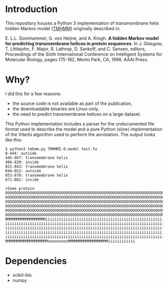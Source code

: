 # Introduction

This repository houses a Python 3 implementation of transmembrane helix hidden Markov model ([TMHMM](http://www.cbs.dtu.dk/services/TMHMM/)) originally described in:

E\. L.L. Sonnhammer, G. von Heijne, and A. Krogh. **A hidden Markov model for predicting transmembrane helices in protein sequences**. In J. Glasgow, T. Littlejohn, F. Major, R. Lathrop, D. Sankoff, and C. Sensen, editors, Proceedings of the Sixth International Conference on Intelligent Systems for Molecular Biology, pages 175-182, Menlo Park, CA, 1998. AAAI Press.

# Why?

I did this for a few reasons:

- the source code is not available as part of the publication,
- the downloadable binaries are Linux-only,
- the need to predict transmembrane helices on a large dataset.

This Python implementation includes a parser for the undocumented file format
used to describe the model and a pure Python (slow) implementation of the Viterbi algorithm used to perform the annotation. The output looks like this:

    $ python3 tmhmm.py TMHMM2.0.model test.fa
    0-444: outside
    445-467: transmembrane helix
    468-820: inside
    821-843: transmembrane helix
    844-852: outside
    853-870: transmembrane helix
    871-882: inside

    >Some protein
    OOOOOOOOOOOOOOOOOOOOOOOOOOOOOOOOOOOOOOOOOOOOOOOOOOOOOOOOOOOOOOOOOOOOOOOOOOO
    OOOOOOOOOOOOOOOOOOOOOOOOOOOOOOOOOOOOOOOOOOOOOOOOOOOOOOOOOOOOOOOOOOOOOOOOOOO
    OOOOOOOOOOOOOOOOOOOOOOOOOOOOOOOOOOOOOOOOOOOOOOOOOOOOOOOOOOOOOOOOOOOOOOOOOOO
    OOOOOOOOOOOOOOOOOOOOOOOOOOOOOOOOOOOOOOOOOOOOOOOOOOOOOOOOOOOOOOOOOOOOOOOOOOO
    OOOOOOOOOOOOOOOOOOOOOOOOOOOOOOOOOOOOOOOOOOOOOOOOOOOOOOOOOOOOOOOOOOOOOOOOOOO
    OOOOOOOOOOOOOOOOOOOOOOOOOOOOOOOOOOOOOOOOOOOOOOOOOOOOOOOOOOOOOOOOOOOOOOMMMMM
    MMMMMMMMMMMMMMMMMMiiiiiiiiiiiiiiiiiiiiiiiiiiiiiiiiiiiiiiiiiiiiiiiiiiiiiiiii
    iiiiiiiiiiiiiiiiiiiiiiiiiiiiiiiiiiiiiiiiiiiiiiiiiiiiiiiiiiiiiiiiiiiiiiiiiii
    iiiiiiiiiiiiiiiiiiiiiiiiiiiiiiiiiiiiiiiiiiiiiiiiiiiiiiiiiiiiiiiiiiiiiiiiiii
    iiiiiiiiiiiiiiiiiiiiiiiiiiiiiiiiiiiiiiiiiiiiiiiiiiiiiiiiiiiiiiiiiiiiiiiiiii
    iiiiiiiiiiiiiiiiiiiiiiiiiiiiiiiiiiiiiiiiiiiiiiiiiiiiiiiiiiiiiiiiiiiiiiiMMMM
    MMMMMMMMMMMMMMMMMMMoooooooooMMMMMMMMMMMMMMMMMMiiiiiiiiiiii


# Dependencies

* scikit-bio
* numpy

